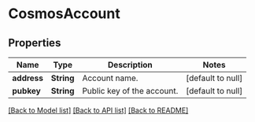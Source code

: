 # CosmosAccount
## Properties

| Name | Type | Description | Notes |
|------------ | ------------- | ------------- | -------------|
| **address** | **String** | Account name. | [default to null] |
| **pubkey** | **String** | Public key of the account. | [default to null] |

[[Back to Model list]](../README.md#documentation-for-models) [[Back to API list]](../README.md#documentation-for-api-endpoints) [[Back to README]](../README.md)

